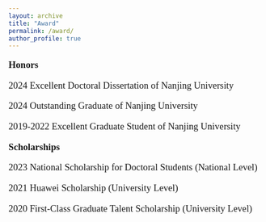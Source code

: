 ```yaml
---
layout: archive
title: "Award"
permalink: /award/
author_profile: true
---
```


<style>
h1 { font: 26pt Microsoft YaHei !important; }
h2 { font: 22pt Microsoft YaHei !important; }
h3 { font: 16pt Microsoft YaHei !important; }
p { font: 14pt kai !important; }
</style>


**Honors**

2024 Excellent Doctoral Dissertation of Nanjing University

2024 Outstanding Graduate of Nanjing University

2019-2022 Excellent Graduate Student of Nanjing University

**Scholarships**

2023 National Scholarship for Doctoral Students (National Level)

2021 Huawei Scholarship (University Level)

2020 First-Class Graduate Talent Scholarship (University Level)
